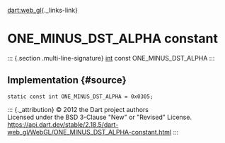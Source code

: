 [dart:web\_gl](../../dart-web_gl/dart-web_gl-library){._links-link}

ONE\_MINUS\_DST\_ALPHA constant
===============================

::: {.section .multi-line-signature}
[int](../../dart-core/int-class) const ONE\_MINUS\_DST\_ALPHA
:::

Implementation {#source}
--------------

``` {.language-dart data-language="dart"}
static const int ONE_MINUS_DST_ALPHA = 0x0305;
```

::: {._attribution}
© 2012 the Dart project authors\
Licensed under the BSD 3-Clause \"New\" or \"Revised\" License.\
<https://api.dart.dev/stable/2.18.5/dart-web_gl/WebGL/ONE_MINUS_DST_ALPHA-constant.html>
:::
